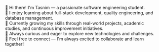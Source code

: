 👋 Hi there! I'm Tasnim — a passionate software engineering student. <br>
🚀 I enjoy learning about full-stack development, quality engineering, and database management. <br>
🎯 Currently growing my skills through real-world projects, academic studies, and continuous improvement initiatives.<br>
🌱 Always curious and eager to explore new technologies and challenges.<br>
💬 Feel free to connect — I'm always excited to collaborate and learn together!<br>
